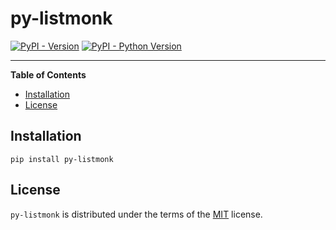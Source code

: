 # py-listmonk

[![PyPI - Version](https://img.shields.io/pypi/v/py-listmonk.svg)](https://pypi.org/project/py-listmonk)
[![PyPI - Python Version](https://img.shields.io/pypi/pyversions/py-listmonk.svg)](https://pypi.org/project/py-listmonk)

-----

**Table of Contents**

- [Installation](#installation)
- [License](#license)

## Installation

```console
pip install py-listmonk
```

## License

`py-listmonk` is distributed under the terms of the [MIT](https://spdx.org/licenses/MIT.html) license.
